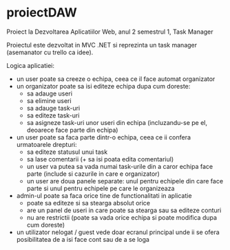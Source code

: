# proiectDAW
Proiect la Dezvoltarea Aplicatiilor Web, anul 2 semestrul 1, Task Manager

Proiectul este dezvoltat in MVC .NET si reprezinta un task manager (asemanator cu trello ca idee).

Logica aplicatiei:
* un user poate sa creeze o echipa, ceea ce il face automat organizator
* un organizator poate sa isi editeze echipa dupa cum doreste:
  * sa adauge useri
  * sa elimine useri 
  * sa adauge task-uri
  * sa editeze task-uri
  * sa asigneze task-uri unor useri din echipa (incluzandu-se pe el, deoarece face parte din echipa)
* un user poate sa faca parte dintr-o echipa, ceea ce ii confera urmatoarele drepturi:
  * sa editeze statusul unui task
  * sa lase comentarii (+ sa isi poata edita comentariul)
  * un user va putea sa vada numai task-urile din a caror echipa face parte (include si cazurile in care e organizator)
  * un user are doua panele separate: unul pentru echipele din care face parte si unul pentru echipele pe care le organizeaza
* admin-ul poate sa faca orice tine de functionalitati in aplicatie
  * poate sa editeze si sa stearga absolut orice
  * are un panel de useri in care poate sa stearga sau sa editeze conturi
  * nu are restrictii (poate sa vada orice echipa si poate modifica dupa cum doreste)
* un utilizator nelogat / guest vede doar ecranul principal unde ii se ofera posibilitatea de a isi face cont sau de a se loga

